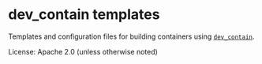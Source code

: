 # dev_contain templates

Templates and configuration files for building containers using
[`dev_contain`](https://github.com/jpace121/dev_contain).

License: Apache 2.0 (unless otherwise noted)
